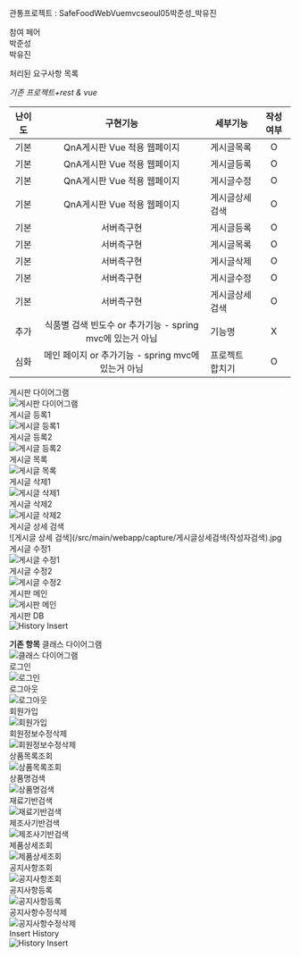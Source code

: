 관통프로젝트 : SafeFoodWebVuemvcseoul05박준성_박유진<br>

참여 페어<br>
    박준성<br>
    박유진<br>
    
처리된 요구사항 목록

*기존 프로젝트+rest & vue*

|난이도|구현기능|세부기능|작성여부| 
|:---:|:---:|---|:---:| 
|기본|QnA게시판 Vue 적용 웹페이지|게시글목록|O|
|기본|QnA게시판 Vue 적용 웹페이지|게시글등록|O| 
|기본|QnA게시판 Vue 적용 웹페이지|게시글수정|O|
|기본|QnA게시판 Vue 적용 웹페이지|게시글상세검색|O| 
|기본|서버측구현|게시글등록|O|
|기본|서버측구현|게시글목록|O| 
|기본|서버측구현|게시글삭제|O|
|기본|서버측구현|게시글수정|O|
|기본|서버측구현|게시글상세검색|O|
|추가|식품별 검색 빈도수 or 추가기능 - spring mvc에 있는거 아님|기능명|X| 
|심화|메인 페이지 or 추가기능 - spring mvc에 있는거 아님|프로젝트 합치기|O|


게시판 다이어그램<br>
![게시판 다이어그램](/src/main/webapp/capture/게시판다이어그램.PNG)<br>
게시글 등록1<br>
![게시글 등록1](/src/main/webapp/capture/게시글등록1.jpg)<br>
게시글 등록2<br>
![게시글 등록2](/src/main/webapp/capture/게시글등록2.jpg)<br>
게시글 목록<br>
![게시글 목록](/src/main/webapp/capture/게시글목록.jpg)<br>
게시글 삭제1<br>
![게시글 삭제1](/src/main/webapp/capture/게시글삭제1.jpg)<br>
게시글 삭제2<br>
![게시글 삭제2](/src/main/webapp/capture/게시글삭제2.jpg)<br>
게시글 상세 검색<br>
![게시글 상세 검색](/src/main/webapp/capture/게시글상세검색(작성자검색).jpg<br>
게시글 수정1<br>
![게시글 수정1](/src/main/webapp/capture/게시글수정1.jpg)<br>
게시글 수정2<br>
![게시글 수정2](/src/main/webapp/capture/게시글수정2.jpg)<br>
게시판 메인<br>
![게시판 메인](/src/main/webapp/capture/QnAmain.jpg)<br>
게시판 DB<br>
![History Insert](/src/main/webapp/capture/QnADB.JPG)<br>

**기존 항목**
클래스 다이어그램<br>
![클래스 다이어그램](/src/main/webapp/capture/클래스다이어그램.PNG)<br>
로그인<br>
![로그인](/src/main/webapp/capture/로그인.JPG)<br>
로그아웃<br>
![로그아웃](/src/main/webapp/capture/로그아웃.JPG)<br>
회원가입<br>
![회원가입](/src/main/webapp/capture/회원가입.JPG)<br>
회원정보수정삭제<br>
![회원정보수정삭제](/src/main/webapp/capture/회원정보수정삭제.JPG)<br>
상품목록조회<br>
![상품목록조회](/src/main/webapp/capture/상품목록조회.JPG)<br>
상품명검색<br>
![상품명검색](/src/main/webapp/capture/상품명검색.JPG)<br>
재료기반검색<br>
![재료기반검색](/src/main/webapp/capture/재료기반검색.JPG)<br>
제조사기반검색<br>
![제조사기반검색](/src/main/webapp/capture/제조사기반검색.JPG)<br>
제품상세조회<br>
![제품상세조회](/src/main/webapp/capture/제품상세조회.JPG)<br>
공지사항조회<br>
![공지사항조회](/src/main/webapp/capture/공지사항조회.JPG)<br>
공지사항등록<br>
![공지사항등록](/src/main/webapp/capture/공지사항등록.JPG)<br>
공지사항수정삭제<br>
![공지사항수정삭제](/src/main/webapp/capture/공지사수정삭제.JPG)<br>
Insert History<br>
![History Insert](/src/main/webapp/capture/myFoodListDB_insert.PNG)<br>